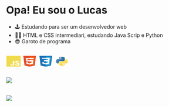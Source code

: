 # Opa! Eu sou o Lucas
- 🕹 Estudando para ser um desenvolvedor web
- 👩‍💻 HTML e CSS intermediari, estudando Java Scrip e Python
- 😎 Garoto de programa

<div style="display: inline_block"><br>
  <img align="center" alt="Rafa-Js" height="30" width="40" src="https://raw.githubusercontent.com/devicons/devicon/master/icons/javascript/javascript-plain.svg">
  <img align="center" alt="Rafa-HTML" height="30" width="40" src="https://raw.githubusercontent.com/devicons/devicon/master/icons/html5/html5-original.svg">
  <img align="center" alt="Rafa-CSS" height="30" width="40" src="https://raw.githubusercontent.com/devicons/devicon/master/icons/css3/css3-original.svg">
  <img align="center" alt="Rafa-Python" height="30" width="40" src="https://raw.githubusercontent.com/devicons/devicon/master/icons/python/python-original.svg">
</div>

##

<div>
    <a href="https://beacons.ai/lucas">
    <img heigt="180em" src="https://github-readme-stats.vercel.app/api?username=lucas&show_icons=tue&theme=dark&inclube_all_commits=true&count_private=true"/>
</div>

##

<div>
  <a href = "mailto:lucas.felipe.lfmf@gmail.com"><img src="https://img.shields.io/badge/-Gmail-%23333?style=for-the-badge&logo=gmail&logoColor=white" target="_blank"></a>
</div>

